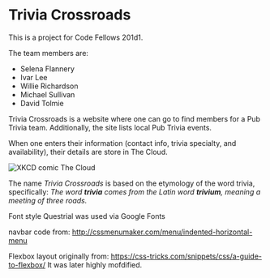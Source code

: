 # Trivia Crossroads

This is a project for Code Fellows 201d1.

The team members are:

- Selena Flannery
- Ivar Lee
- Willie Richardson
- Michael Sullivan
- David Tolmie


Trivia Crossroads is a website where one can go to find members for a Pub Trivia team. Additionally, the site lists local Pub Trivia events.

When one enters their information (contact info, trivia specialty, and availability), their details are store in The Cloud.

![XKCD comic The Cloud](http://imgs.xkcd.com/comics/the_cloud.png)

The name *Trivia Crossroads* is based on the etymology of the word trivia, specifically: *The word **trivia** comes from the Latin word **trivium**, meaning a meeting of three roads.*


Font style Questrial was used via Google Fonts

navbar code from: http://cssmenumaker.com/menu/indented-horizontal-menu

Flexbox layout originally from: https://css-tricks.com/snippets/css/a-guide-to-flexbox/ It was later highly mofdified.
